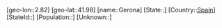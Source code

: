 ﻿---
location: [41.98,2.82]
type: City
tags:
- geo/City


SpocWebEntityId: 30432
isDeleted: false
confidential: public

---
[geo-lon::2.82]
[geo-lat::41.98]
[name::Gerona]
[State::]
[Country::[Spain](geo/Continent/Europe/Spain.md)]
[StateId::]
[Population::]
[Unknown::]

